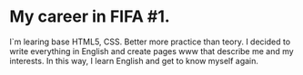 # My career in FIFA #1. 
I`m learing base HTML5, CSS. Better more practice than teory. 
I decided to write everything in English and create pages www that describe me and my interests. In this way, I learn English and get to know myself again.
